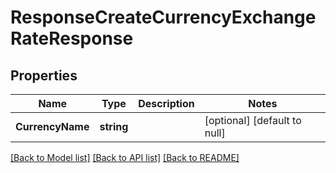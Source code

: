 # ResponseCreateCurrencyExchangeRateResponse

## Properties
Name | Type | Description | Notes
------------ | ------------- | ------------- | -------------
**CurrencyName** | **string** |  | [optional] [default to null]

[[Back to Model list]](../README.md#documentation-for-models) [[Back to API list]](../README.md#documentation-for-api-endpoints) [[Back to README]](../README.md)


